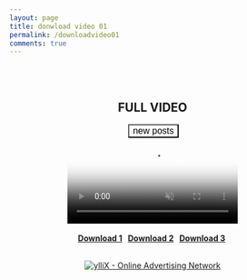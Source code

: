 ```yaml
---
layout: page
title: donwload video 01
permalink: /downloadvideo01
comments: true
---
```


<center><br /><br /><h2 style="text-align: center;"><b>FULL VIDEO</b></h2>

<a id="show_id" onclick="document.getElementById('spoiler_id').style.display=''; document.getElementById('show_id').style.display='none';"></a><span id="spoiler_id" style="display: none;"><a class="link" onclick="document.getElementById('spoiler_id').style.display='none'; document.getElementById('show_id').style.display='';"></a>
<div style="background-color: rgba(0, 0, 0, 0); margin: 1px;">
<div class="smallfont"><i><span style="font-size: 16px; font-weight: bold; margin-right: 3px;"></span></i><input onclick="if (this.parentNode.parentNode.getElementsByTagName('div')[1].getElementsByTagName('div')[0].style.display != '') { this.parentNode.parentNode.getElementsByTagName('div')[1].getElementsByTagName('div')[0].style.display = ''; this.innerText = ''; this.value = 'Hide'; } else { this.parentNode.parentNode.getElementsByTagName('div')[1].getElementsByTagName('div')[0].style.display = 'none'; this.innerText = ''; this.value = 'new posts'; }" style="background-color: #00000000; font-size: 16px; width: auto;" type="button" value="new posts" />
</div>
<div class="alt2" style="background-color: rgba(255, 255, 255, 0); margin: 0px; padding: 0px;">
<div style="display: none;" loading="lazy">



<div class="jontor" loading="lazy">
<script src="https://rawgit.com/rezamuhamad/rakinfo/master/sitemap.js"></script>
<script src="/feeds/posts/default/?start-index=2530&max-results=10&amp;alt=json-in-script&amp;callback=rak_info_Load"></script>
</div></div></div></div></span>

<link rel="stylesheet" href="https://cdn.fluidplayer.com/v2/current/fluidplayer.min.css" type="text/css" />
<script src="https://cdn.fluidplayer.com/v2/current/fluidplayer.min.js"></script>
<video id="my-video" controls="" autoplay="" muted="" poster="https://blogger.googleusercontent.com/img/b/R29vZ2xl/AVvXsEjTo-LVS_k5LThCioxtby9u3d98vpDnJ4obozqQVY9A0tzqigK8_iF6KAN_JeC-Conn0N-DCDIJafioBHRMrbjffF_xztNGyHRcmHcAoQkLzHiKJ1ahSn2OCZp1LkiPtFzfz8jrxPM2aOodffOD9LEpdb65u6-CbUCMl6WIbxwSFf9No2NnEtUY5gDsR6Ok/s320/20240217_220452.png"> <source src="https://video.twimg.com/amplify_video/1758389496603901952/vid/avc1/640x360/uwpcb5xCvYdkOmLt.mp4?tag=14" title="video" type="video/mp4"> </video>
<script type="application/javascript">
    var testVideo = fluidPlayer(
        "my-video",
{
	"layoutControls": {
		"controlBar": {
			"autoHideTimeout": 1,
			"animated": true,
			"autoHide": true
		},
		"htmlOnPauseBlock": {
			"html": null,
			"height": null,
			"width": null
		},
		"autoplay": true,
		"mute": true,
		"allowTheatre": true,
		"playPauseAnimation": true,
		"playbackRateEnabled": true,
		"allowDownload": true,
		"playButtonShowing": true,
		"fillToContainer": true,
		"posterImage": ""
	},
	"vastOptions": {
	"adList": [
                    {
                        "roll": "preRoll",
                        "vastTag": "https://www.videosprofitnetwork.com/watch.xml?key=b368f564e52479f103fe40464d1cc337"
                    },
                    {
                        "roll": "midRoll",
                        "vastTag": "https://www.videosprofitnetwork.com/watch.xml?key=b320bff569bb5535540366abcef11a09",
                        "timer": 1
                    },
                    {
                        "roll": "midRoll",
                        "vastTag": "https://www.videosprofitnetwork.com/watch.xml?key=ef4cbd999a3567d73e9272f0b67d9c09",
                        "timer": 10
                    },
{
                        "roll": "midRoll",
                        "vastTag": "https://www.videosprofitnetwork.com/watch.xml?key=f76eb4092d4b94ed2411172982571a87",
                        "timer": 20
                    },
                    {
                        "roll": "midRoll",
                        "vastTag": "https://www.videosprofitnetwork.com/watch.xml?key=a2b23e1e8c52efe115cb75e8acd88dd3",
                        "timer": 30
                    },
{
                        "roll": "midRoll",
                        "vastTag": "https://www.videosprofitnetwork.com/watch.xml?key=09f9349f4c93c94ce8ccdae0cfe7d1b3",
                        "timer": 40
                    },
                    {
                        "roll": "midRoll",
                        "vastTag": "https://www.videosprofitnetwork.com/watch.xml?key=ab5387c0e59b6c477483c01d0bbba0d9",
                        "timer": 50
                    },
{
                        "roll": "midRoll",
                        "vastTag": "https://www.videosprofitnetwork.com/watch.xml?key=76ac9939770f98c763743aef7fe03307",
                        "timer": 60
                    },
                    {
                        "roll": "midRoll",
                        "vastTag": "https://www.videosprofitnetwork.com/watch.xml?key=2dbc05f316031032d909ade9d6d811e8",
                        "timer": 70
                    },
{
                        "roll": "midRoll",
                        "vastTag": "https://www.videosprofitnetwork.com/watch.xml?key=d014353d9ac30e0996aeac720d295927",
                        "timer": 80
                    },
                    {
                        "roll": "midRoll",
                        "vastTag": "https://www.videosprofitnetwork.com/watch.xml?key=b5456931fa7da0f4505cb43bd1974b16",
                        "timer": 90
                    },
{
                        "roll": "midRoll",
                        "vastTag": "https://www.videosprofitnetwork.com/watch.xml?key=374fbbc1968b508dd3afe84a866c0eb8",
                        "timer": 10
                    },
                    {
                        "roll": "postRoll",
                        "vastTag": "https://www.videosprofitnetwork.com/watch.xml?key=374fbbc1968b508dd3afe84a866c0eb8"
                    },
            ]
        }
}
    );
</script>
<br /><br />
<b>
<span><div style="text-align: center;"><span style="background-color: #fff; border-radius: 5px;"><span style="color: white;">&nbsp;</span><span style="color: white;"><a href="link2">Download 1</a>&nbsp;</span></span><span style="background-color: transparent; color: #ff00fe;">&nbsp;</span><span style="background-color: #fff; border-radius: 5px; color: white;"> <a href="link3">Download 2</a>&nbsp;</span><span style="background-color: transparent; color: #ff00fe;">&nbsp;</span><span style="background-color: #fff; border-radius: 5px; color: white;"> <a href="link1">Download 3</a>&nbsp;</span><span style="background-color: transparent; color: #ff00fe;">&nbsp;</span></div></span></b><br />

  
<script type="text/javascript" src="https://udbaa.com/bnr.php?section=General&pub=181393&format=300x250&ga=g"></script>
<noscript><a href="https://yllix.com/publishers/181393" target="_blank"><img src="//ylx-aff.advertica-cdn.com/pub/300x250.png" style="border:none;margin:0;padding:0;vertical-align:baseline;" alt="ylliX - Online Advertising Network" /></a></noscript>
<br />
  
  <script async="async" data-cfasync="false" src="//evendisciplineseedlings.com/340be08fc3dd9f9d2a6ceda7c379e4a1/invoke.js"></script>
<div id="container-340be08fc3dd9f9d2a6ceda7c379e4a1"></div>
  <script async="async" data-cfasync="false" src="//evendisciplineseedlings.com/88f10905467996d6a9990b8fd87f9ad2/invoke.js"></script>
<div id="container-88f10905467996d6a9990b8fd87f9ad2"></div>
  
  <br />
  <script type="text/javascript">
	atOptions = {
		'key' : 'e2179ecb8363c7ec295913136ac20ce2',
		'format' : 'iframe',
		'height' : 50,
		'width' : 320,
		'params' : {}
	};
	document.write('<scr' + 'ipt type="text/javascript" src="//scheduleginnarcotic.com/e2179ecb8363c7ec295913136ac20ce2/invoke.js"></scr' + 'ipt>');
</script>
  <script type='text/javascript' src='//scheduleginnarcotic.com/4d/2d/b3/4d2db33c5702ad73029bfb36f90f5ef8.js'></script>
  
  <br />
  <script type="text/javascript">
	atOptions = {
		'key' : '89b3cd39a4b4b54614534f8b38b1f9c7',
		'format' : 'iframe',
		'height' : 60,
		'width' : 468,
		'params' : {}
	};
	document.write('<scr' + 'ipt type="text/javascript" src="//scheduleginnarcotic.com/89b3cd39a4b4b54614534f8b38b1f9c7/invoke.js"></scr' + 'ipt>');
</script>
  <br />
  
  
  <script type="text/javascript">
	atOptions = {
		'key' : 'ee15edc926c1c2a8bc887b5d15b5bac2',
		'format' : 'iframe',
		'height' : 300,
		'width' : 160,
		'params' : {}
	};
	document.write('<scr' + 'ipt type="text/javascript" src="//scheduleginnarcotic.com/ee15edc926c1c2a8bc887b5d15b5bac2/invoke.js"></scr' + 'ipt>');
</script><br />
  
  <script type="text/javascript">
	atOptions = {
		'key' : 'bd5793a10a87e55722f3c9856f9609a0',
		'format' : 'iframe',
		'height' : 600,
		'width' : 160,
		'params' : {}
	};
	document.write('<scr' + 'ipt type="text/javascript" src="//scheduleginnarcotic.com/bd5793a10a87e55722f3c9856f9609a0/invoke.js"></scr' + 'ipt>');
</script>
  <br /><script type="text/javascript">
	atOptions = {
		'key' : '0f64a2ddb922bc0a249fe53f25f405d3',
		'format' : 'iframe',
		'height' : 90,
		'width' : 728,
		'params' : {}
	};
	document.write('<scr' + 'ipt type="text/javascript" src="//scheduleginnarcotic.com/0f64a2ddb922bc0a249fe53f25f405d3/invoke.js"></scr' + 'ipt>');
</script><br />
  <script type="text/javascript">
	atOptions = {
		'key' : 'ea933d5a2485300c0119f77463dd8606',
		'format' : 'iframe',
		'height' : 250,
		'width' : 300,
		'params' : {}
	};
	document.write('<scr' + 'ipt type="text/javascript" src="//scheduleginnarcotic.com/ea933d5a2485300c0119f77463dd8606/invoke.js"></scr' + 'ipt>');
</script><br />
  <script type="text/javascript">
	atOptions = {
		'key' : 'a7976f8e34702b9c7108017e2c8884cb',
		'format' : 'iframe',
		'height' : 250,
		'width' : 300,
		'params' : {}
	};
	document.write('<scr' + 'ipt type="text/javascript" src="//evendisciplineseedlings.com/a7976f8e34702b9c7108017e2c8884cb/invoke.js"></scr' + 'ipt>');
</script><br />
  <script type="text/javascript">
	atOptions = {
		'key' : '27050d2fa600af0c6cf41877f5f45e97',
		'format' : 'iframe',
		'height' : 90,
		'width' : 728,
		'params' : {}
	};
	document.write('<scr' + 'ipt type="text/javascript" src="//evendisciplineseedlings.com/27050d2fa600af0c6cf41877f5f45e97/invoke.js"></scr' + 'ipt>');
</script><br />
  <script type="text/javascript">
	atOptions = {
		'key' : '40d177aa243a8e2d27a287885cffe045',
		'format' : 'iframe',
		'height' : 600,
		'width' : 160,
		'params' : {}
	};
	document.write('<scr' + 'ipt type="text/javascript" src="//evendisciplineseedlings.com/40d177aa243a8e2d27a287885cffe045/invoke.js"></scr' + 'ipt>');
</script><br />
  <script type="text/javascript">
	atOptions = {
		'key' : 'f6260f18d62613055b85d8827c55f2ab',
		'format' : 'iframe',
		'height' : 300,
		'width' : 160,
		'params' : {}
	};
	document.write('<scr' + 'ipt type="text/javascript" src="//evendisciplineseedlings.com/f6260f18d62613055b85d8827c55f2ab/invoke.js"></scr' + 'ipt>');
</script><br />
  <script type="text/javascript">
	atOptions = {
		'key' : '4ce87fa5c43f3abd6d38cbe07ecfe0c8',
		'format' : 'iframe',
		'height' : 60,
		'width' : 468,
		'params' : {}
	};
	document.write('<scr' + 'ipt type="text/javascript" src="//evendisciplineseedlings.com/4ce87fa5c43f3abd6d38cbe07ecfe0c8/invoke.js"></scr' + 'ipt>');
</script>
  <br /><script type="text/javascript">
	atOptions = {
		'key' : '23308e711a571b66cfabc767494d78a0',
		'format' : 'iframe',
		'height' : 50,
		'width' : 320,
		'params' : {}
	};
	document.write('<scr' + 'ipt type="text/javascript" src="//evendisciplineseedlings.com/23308e711a571b66cfabc767494d78a0/invoke.js"></scr' + 'ipt>');
</script><br />
  <script type='text/javascript' src='//evendisciplineseedlings.com/15/7e/85/157e854cf7532a46621e7daac7d4402c.js'></script>
  
  
  
  
  
  
  
  
  
  
  
  
  
  
  
  
  
  
  <br />
  
  
  
  
  
  
  
</center>

